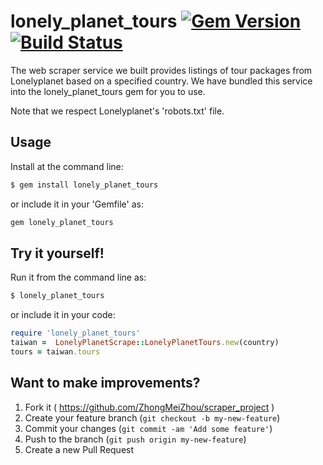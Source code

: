 

# lonely_planet_tours [![Gem Version](https://badge.fury.io/rb/lonely_planet_tours.svg)](https://rubygems.org/gems/lonely_planet_tours) [![Build Status](https://travis-ci.org/ZhongMeiZhou/scraper_project.svg)](https://travis-ci.org/ZhongMeiZhou/scraper_project)

 The web scraper service we built provides listings of tour packages from Lonelyplanet based on a specified country. We have bundled this service into the lonely_planet_tours gem for you to use.

 Note that we respect Lonelyplanet's 'robots.txt' file.


## Usage

 Install at the command line:

 ```sh
 $ gem install lonely_planet_tours
 ```

 or include it in your 'Gemfile' as:

 ```ruby
 gem lonely_planet_tours
 ```

## Try it yourself!
 Run it from the command line as:

 ```sh
 $ lonely_planet_tours
 ```

 or include it in your code:

```ruby
require 'lonely_planet_tours'
taiwan =  LonelyPlanetScrape::LonelyPlanetTours.new(country)
tours = taiwan.tours
```

## Want to make improvements?

1. Fork it ( https://github.com/ZhongMeiZhou/scraper_project )
2. Create your feature branch (`git checkout -b my-new-feature`)
3. Commit your changes (`git commit -am 'Add some feature'`)
4. Push to the branch (`git push origin my-new-feature`)
5. Create a new Pull Request
